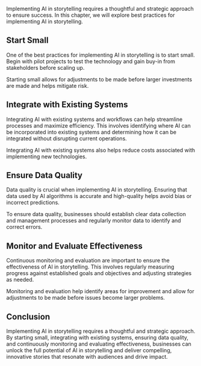 
Implementing AI in storytelling requires a thoughtful and strategic approach to ensure success. In this chapter, we will explore best practices for implementing AI in storytelling.

Start Small
-----------

One of the best practices for implementing AI in storytelling is to start small. Begin with pilot projects to test the technology and gain buy-in from stakeholders before scaling up.

Starting small allows for adjustments to be made before larger investments are made and helps mitigate risk.

Integrate with Existing Systems
-------------------------------

Integrating AI with existing systems and workflows can help streamline processes and maximize efficiency. This involves identifying where AI can be incorporated into existing systems and determining how it can be integrated without disrupting current operations.

Integrating AI with existing systems also helps reduce costs associated with implementing new technologies.

Ensure Data Quality
-------------------

Data quality is crucial when implementing AI in storytelling. Ensuring that data used by AI algorithms is accurate and high-quality helps avoid bias or incorrect predictions.

To ensure data quality, businesses should establish clear data collection and management processes and regularly monitor data to identify and correct errors.

Monitor and Evaluate Effectiveness
----------------------------------

Continuous monitoring and evaluation are important to ensure the effectiveness of AI in storytelling. This involves regularly measuring progress against established goals and objectives and adjusting strategies as needed.

Monitoring and evaluation help identify areas for improvement and allow for adjustments to be made before issues become larger problems.

Conclusion
----------

Implementing AI in storytelling requires a thoughtful and strategic approach. By starting small, integrating with existing systems, ensuring data quality, and continuously monitoring and evaluating effectiveness, businesses can unlock the full potential of AI in storytelling and deliver compelling, innovative stories that resonate with audiences and drive impact.
